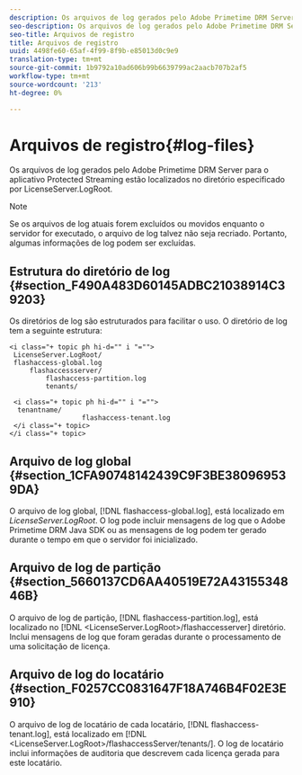 ```yaml
---
description: Os arquivos de log gerados pelo Adobe Primetime DRM Server para o aplicativo Protected Streaming estão localizados no diretório especificado por LicenseServer.LogRoot.
seo-description: Os arquivos de log gerados pelo Adobe Primetime DRM Server para o aplicativo Protected Streaming estão localizados no diretório especificado por LicenseServer.LogRoot.
seo-title: Arquivos de registro
title: Arquivos de registro
uuid: 4498fe60-65af-4f99-8f9b-e85013d0c9e9
translation-type: tm+mt
source-git-commit: 1b9792a10ad606b99b6639799ac2aacb707b2af5
workflow-type: tm+mt
source-wordcount: '213'
ht-degree: 0%

---
```



# Arquivos de registro{#log-files}

Os arquivos de log gerados pelo Adobe Primetime DRM Server para o aplicativo Protected Streaming estão localizados no diretório especificado por LicenseServer.LogRoot.

>[!NOTE]
>
>Se os arquivos de log atuais forem excluídos ou movidos enquanto o servidor for executado, o arquivo de log talvez não seja recriado. Portanto, algumas informações de log podem ser excluídas.

## Estrutura do diretório de log {#section_F490A483D60145ADBC21038914C39203}

Os diretórios de log são estruturados para facilitar o uso. O diretório de log tem a seguinte estrutura:

```
<i class="+ topic ph hi-d="" i "="">
 LicenseServer.LogRoot/ 
 flashaccess-global.log 
     flashaccessserver/ 
         flashaccess-partition.log 
         tenants/ 
             
 <i class="+ topic ph hi-d="" i "="">
  tenantname/ 
                  flashaccess-tenant.log
 </i class="+ topic>
</i class="+ topic>
```

## Arquivo de log global {#section_1CFA90748142439C9F3BE380969539DA}

O arquivo de log global, [!DNL flashaccess-global.log], está localizado em *LicenseServer.LogRoot*. O log pode incluir mensagens de log que o Adobe Primetime DRM Java SDK ou as mensagens de log podem ter gerado durante o tempo em que o servidor foi inicializado.

## Arquivo de log de partição {#section_5660137CD6AA40519E72A4315534846B}

O arquivo de log de partição, [!DNL flashaccess-partition.log], está localizado no [!DNL <LicenseServer.LogRoot>/flashaccesserver] diretório. Inclui mensagens de log que foram geradas durante o processamento de uma solicitação de licença.

## Arquivo de log do locatário {#section_F0257CC0831647F18A746B4F02E3E910}

O arquivo de log de locatário de cada locatário, [!DNL flashaccess-tenant.log], está localizado em [!DNL &lt;LicenseServer.LogRoot>/flashaccessServer/tenants/<tenantname>]. O log de locatário inclui informações de auditoria que descrevem cada licença gerada para este locatário.
